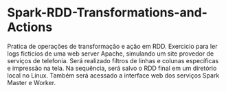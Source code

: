 # Spark-RDD-Transformations-and-Actions
Pratica de operações de transformação e ação em RDD. Exercicio para ler logs ficticios de uma web server Apache, simulando um site provedor de serviços de telefonia. Será realizado filtros de linhas e colunas específicas e impressão na tela. Na sequência, será salvo o RDD final em um diretório local no Linux. Também será acessado a interface web dos serviços Spark Master e Worker.
